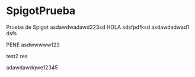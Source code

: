 # SpigotPrueba
Prueba de Spigot
asdawdwadawd223sd
HOLA
sdsfpdfksd
asdawdadwad1
dsfs

PENE
asdwwwww123

test2
res

adawdawdqwe12345